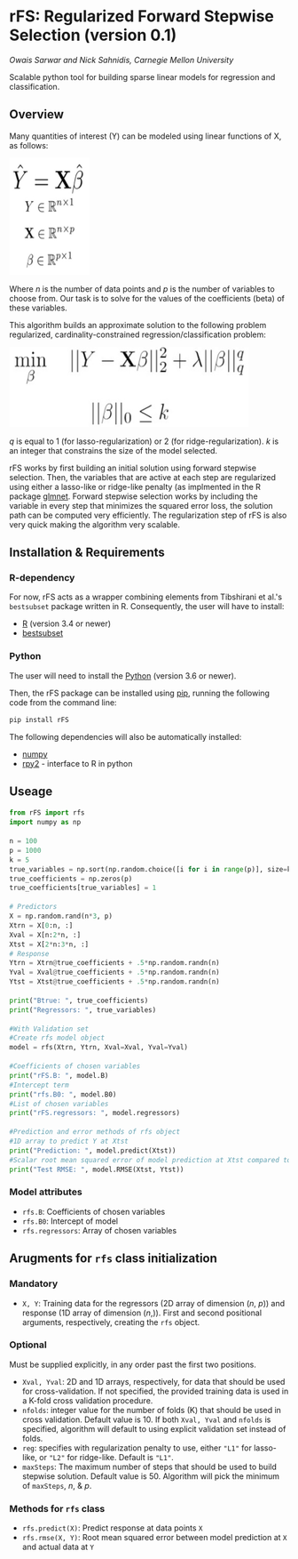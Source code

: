 # rFS: Regularized Forward Stepwise Selection (version 0.1)
*Owais Sarwar and Nick Sahnidis, Carnegie Mellon University* 

Scalable python tool for building sparse linear models for regression and classification. 


## Overview 

Many quantities of interest (Y) can be modeled using linear functions of X, as follows: 

<img src="linmodel.jpg" height="210" width="144">

Where _n_ is the number of data points and _p_ is the number of variables to choose from. Our task is to solve for the values of the coefficients (beta) of these variables. 

This algorithm builds an approximate solution to the following problem regularized, cardinality-constrained regression/classification problem: 


<img src="regbestsubset.jpg" height="144" width="432">

_q_ is equal to 1 (for lasso-regularization) or 2 (for ridge-regularization). _k_ is an integer that constrains the size of the model selected. 

rFS works by first building an initial solution using forward stepwise selection. Then, the variables that are active at each step are regularized using either a lasso-like or ridge-like penalty (as implmented in the R package [glmnet](https://web.stanford.edu/~hastie/glmnet/glmnet_alpha.html). Forward stepwise selection works by including the variable in every step that minimizes the squared error loss, the solution path can be computed very efficiently. The regularization step of rFS is also very quick making the algorithm very scalable. 

## Installation & Requirements 

### R-dependency 
For now, rFS acts as a wrapper combining elements from Tibshirani et al.'s `bestsubset` package written in R. Consequently, the user will have to install: 
- [R](https://www.r-project.org/) (version 3.4 or newer)
- [bestsubset](https://github.com/ryantibs/best-subset/)

### Python 
The user will need to install the [Python](https://www.python.org/downloads/) (version 3.6 or newer).

Then, the rFS package can be installed using [pip](https://pip.pypa.io/en/stable/), running the following code from the command line: 

```bash 
pip install rFS
``` 
The following dependencies will also be automatically installed: 
- [numpy](https://numpy.org/)
- [rpy2](https://rpy2.github.io/doc/latest/html/index.html) - interface to R in python
## Useage 

```python 
from rFS import rfs 
import numpy as np 

n = 100
p = 1000
k = 5
true_variables = np.sort(np.random.choice([i for i in range(p)], size=k, replace=False))
true_coefficients = np.zeros(p)
true_coefficients[true_variables] = 1

# Predictors
X = np.random.rand(n*3, p)
Xtrn = X[0:n, :]
Xval = X[n:2*n, :]
Xtst = X[2*n:3*n, :]
# Response
Ytrn = Xtrn@true_coefficients + .5*np.random.randn(n)
Yval = Xval@true_coefficients + .5*np.random.randn(n)
Ytst = Xtst@true_coefficients + .5*np.random.randn(n)		

print("Btrue: ", true_coefficients)
print("Regressors: ", true_variables)

#With Validation set 
#Create rfs model object 
model = rfs(Xtrn, Ytrn, Xval=Xval, Yval=Yval)

#Coefficients of chosen variables 
print("rFS.B: ", model.B)
#Intercept term 
print("rfs.B0: ", model.B0)
#List of chosen variables 
print("rFS.regressors: ", model.regressors)

#Prediction and error methods of rfs object  
#1D array to predict Y at Xtst 
print("Prediction: ", model.predict(Xtst))
#Scalar root mean squared error of model prediction at Xtst compared to actual value at Ytst 
print("Test RMSE: ", model.RMSE(Xtst, Ytst))

```
### Model attributes 

- `rfs.B`: Coefficients of chosen variables 
- `rfs.B0`: Intercept of model 
- `rfs.regressors`: Array of chosen variables 

## Arugments for `rfs` class initialization

### Mandatory 

- `X, Y`: Training data for the regressors (2D array of dimension (*n*, *p*)) and response (1D array of dimension (*n*,)). First and second positional arguments, respectively, creating the `rfs` object. 

### Optional  

Must be supplied explicitly, in any order past the first two positions. 

- `Xval, Yval`: 2D and 1D arrays, respectively, for data that should be used for cross-validation. If not specified, the provided training data is used in a K-fold cross validation procedure. 
- `nfolds`: integer value for the number of folds (K) that should be used in cross validation. Default value is 10. If both `Xval, Yval` and `nfolds` is specified, algorithm will default to using explicit validation set instead of folds. 
- `reg`: specifies with regularization penalty to use, either `"L1"` for lasso-like, or `"L2"` for ridge-like. Default is `"L1"`.
- `maxSteps`: The maximum number of steps that should be used to build stepwise solution. Default value is 50. Algorithm will pick the minimum of `maxSteps`, *n*, & *p*. 

### Methods for `rfs` class

- `rfs.predict(X)`: Predict response at data points `X`
- `rfs.rmse(X, Y)`: Root mean squared error between model prediction at `X` and actual data at `Y`